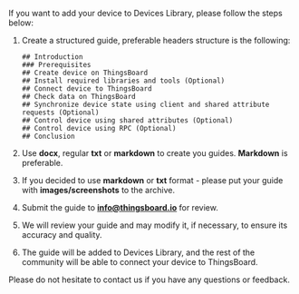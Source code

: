 If you want to add your device to Devices Library, please follow the steps below:  

1. Create a structured guide, preferable headers structure is the following:  
    ```text 
    ## Introduction  
    ### Prerequisites
    ## Create device on ThingsBoard  
    ## Install required libraries and tools (Optional)  
    ## Connect device to ThingsBoard  
    ## Check data on ThingsBoard  
    ## Synchronize device state using client and shared attribute requests (Optional)  
    ## Control device using shared attributes (Optional)  
    ## Control device using RPC (Optional)  
    ## Conclusion
   ```  
    
2. Use **docx**, regular **txt** or **markdown** to create you guides. **Markdown** is preferable.  
3. If you decided to use **markdown** or **txt** format - please put your guide with **images/screenshots** to the archive.  
4. Submit the guide to [**info@thingsboard.io**](mailto:info@thingsboard.io) for review.  
5. We will review your guide and may modify it, if necessary, to ensure its accuracy and quality.  
6. The guide will be added to Devices Library, and the rest of the community will be able to connect your device to ThingsBoard.  

Please do not hesitate to contact us if you have any questions or feedback.  
